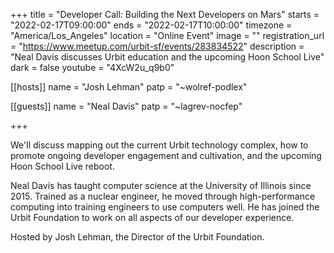 +++
title = "Developer Call: Building the Next Developers on Mars"
starts = "2022-02-17T09:00:00"
ends = "2022-02-17T10:00:00"
timezone = "America/Los_Angeles"
location = "Online Event"
image = ""
registration_url = "https://www.meetup.com/urbit-sf/events/283834522"
description = "Neal Davis discusses Urbit education and the upcoming Hoon School Live"
dark = false
youtube = "4XcW2u_q9b0"

[[hosts]]
name = "Josh Lehman" 
patp = "~wolref-podlex"

[[guests]]
name = "Neal Davis"
patp = "~lagrev-nocfep"

+++

We'll discuss mapping out the current Urbit technology complex, how to promote ongoing developer engagement and cultivation, and the upcoming Hoon School Live reboot.

Neal Davis has taught computer science at the University of Illinois since 2015. Trained as a nuclear engineer, he moved through high-performance computing into training engineers to use computers well. He has joined the Urbit Foundation to work on all aspects of our developer experience.

Hosted by Josh Lehman, the Director of the Urbit Foundation.
